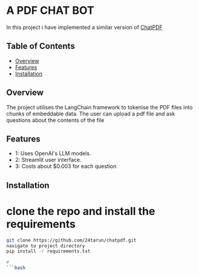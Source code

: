 # A PDF CHAT BOT

In this project i have implemented a similar version of [ChatPDF](https://www.chatpdf.com/)

## Table of Contents

- [Overview](#overview)
- [Features](#features)
- [Installation](#installation)

## Overview

The project utilises the LangChain framework to tokenise the PDF files into chunks of embeddable data.
The user can upload a pdf file and ask questions about the contents of the file

## Features

- 1: Uses OpenAI's LLM models.
- 2: Streamlit user interface.
- 3: Costs about $0.003 for each question 

## Installation

# clone the repo and install the requirements
```bash
git clone https://github.com/24tarun/chatpdf.git
navigate to project directory
pip install -r requirements.txt

# 
```bash

